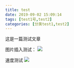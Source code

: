 ```yaml
---
title: test
date: 2019-09-02 15:09:14
tags: [test1号,test2]
categories: [分类test1,test2]
---
```

这是一篇测试文章

图片插入测试：
![](https://raw.githubusercontent.com/fawkes233/bed/master/img/timeless_by_aenami-dc6pscr.png)

速度测试
![](https://ae01.alicdn.com/kf/H2eb01003920340bd862582601a22b14cC.png)